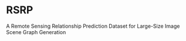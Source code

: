 # RSRP
A Remote Sensing Relationship Prediction Dataset for Large-Size Image Scene Graph Generation
